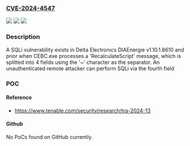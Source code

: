 ### [CVE-2024-4547](https://cve.mitre.org/cgi-bin/cvename.cgi?name=CVE-2024-4547)
![](https://img.shields.io/static/v1?label=Product&message=DIAEnergie&color=blue)
![](https://img.shields.io/static/v1?label=Version&message=0%3C%3D%201.10.1.8610%20&color=brighgreen)
![](https://img.shields.io/static/v1?label=Vulnerability&message=CWE-20%20Improper%20Input%20Validation&color=brighgreen)

### Description

A SQLi vulnerability exists in Delta Electronics DIAEnergie v1.10.1.8610 and prior when CEBC.exe processes a 'RecalculateScript' message, which is splitted into 4 fields using the '~' character as the separator. An unauthenticated remote attacker can perform SQLi via the fourth field

### POC

#### Reference
- https://www.tenable.com/security/research/tra-2024-13

#### Github
No PoCs found on GitHub currently.

